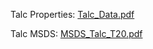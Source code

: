 Talc Properties:
[Talc_Data.pdf](https://github.com/L3onERas/Material-Information-and-MSDSs/files/9829955/Talc_Data.pdf)

Talc MSDS:
[MSDS_Talc_T20.pdf](https://github.com/L3onERas/Material-Information-and-MSDSs/files/9829056/MSDS_Talc_T20.pdf)
